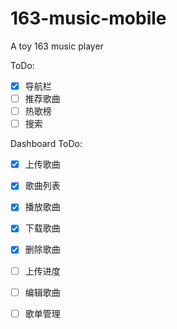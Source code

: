 # 163-music-mobile
A toy 163 music player

ToDo:
- [x] 导航栏
- [ ] 推荐歌曲
- [ ] 热歌榜
- [ ] 搜索

Dashboard ToDo:
- [x] 上传歌曲
- [x] 歌曲列表
- [x] 播放歌曲
- [x] 下载歌曲
- [x] 删除歌曲
- [ ] 上传进度
- [ ] 编辑歌曲
- [ ] 歌单管理


